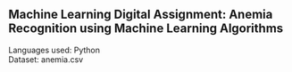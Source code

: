 ## Machine Learning Digital Assignment: Anemia Recognition using Machine Learning Algorithms

Languages used: Python  
Dataset: anemia.csv

